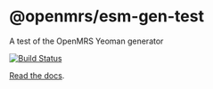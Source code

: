 # @openmrs/esm-gen-test

A test of the OpenMRS Yeoman generator

[![Build Status](https://travis-ci.com/openmrs/openmrs-esm-gen-test.svg?branch=master)](https://travis-ci.com/openmrs/openmrs-esm-gen-test)

[Read the docs](https://wiki.openmrs.org/display/projects/openmrs-esm-gen-test).
